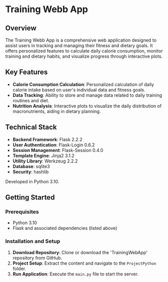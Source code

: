 # Training Webb App

## Overview
The Training Webb App is a comprehensive web application designed to assist users in tracking and managing their fitness and dietary goals. It offers personalized features to calculate daily calorie consumption, monitor training and dietary habits, and visualize progress through interactive plots.

## Key Features
- **Calorie Consumption Calculation**: Personalized calculation of daily calorie intake based on user's individual data and fitness goals.
- **Data Tracking**: Ability to store and manage data related to daily training routines and diet.
- **Nutrition Analysis**: Interactive plots to visualize the daily distribution of macronutrients, aiding in dietary planning.

## Technical Stack
- **Backend Framework**: Flask 2.2.2
- **User Authentication**: Flask-Login 0.6.2
- **Session Management**: Flask-Session 0.4.0
- **Template Engine**: Jinja2 3.1.2
- **Utility Library**: Werkzeug 2.2.2
- **Database**: sqlite3
- **Security**: hashlib

Developed in Python 3.10.

## Getting Started

### Prerequisites
- Python 3.10
- Flask and associated dependencies (listed above)

### Installation and Setup
1. **Download Repository**: Clone or download the 'TrainingWebApp' repository from GitHub.
2. **Project Setup**: Extract the content and navigate to the `ProjectPython` folder.
3. **Run Application**: Execute the `main.py` file to start the server.
